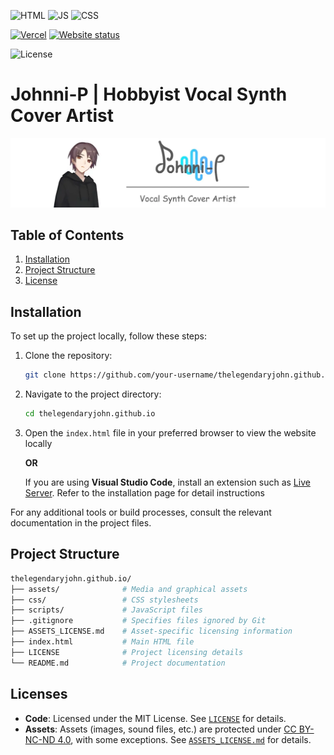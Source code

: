 ![HTML](https://img.shields.io/badge/HTML-E34F26?style=for-the-badge&logo=html5&logoColor=white)
![JS](https://img.shields.io/badge/JavaScript-F7DF1E?style=for-the-badge&logo=javascript&logoColor=black)
![CSS](https://img.shields.io/badge/CSS-1572B6?style=for-the-badge&logo=css3&logoColor=white)

[![Vercel](https://img.shields.io/badge/Vercel-000000?style=for-the-badge&logo=vercel&logoColor=white)](https://johnni-p.vercel.app)
[![Website status](https://img.shields.io/website-online-offline-green-red/https/johnni-p.vercel.app.svg)](https://johnni-p.vercel.app)

![License](https://img.shields.io/github/license/thelegendaryjohn/thelegendaryjohn.github.io.svg)

# Johnni-P | Hobbyist Vocal Synth Cover Artist

![Johnni-P banner](/assets/github-banner.webp)

## Table of Contents

1. [Installation](#installation)
2. [Project Structure](#project-structure)
3. [License](#license)

## Installation

To set up the project locally, follow these steps:

1. Clone the repository:
   ```bash
   git clone https://github.com/your-username/thelegendaryjohn.github.io.git
   ```
2. Navigate to the project directory:
   ```bash
   cd thelegendaryjohn.github.io
   ```
3. Open the `index.html` file in your preferred browser to view the website locally

   **OR**

   If you are using **Visual Studio Code**, install an extension such as [Live Server](https://marketplace.visualstudio.com/items?itemName=ritwickdey.LiveServer). Refer to the installation page for detail instructions

For any additional tools or build processes, consult the relevant documentation in the project files.

## Project Structure

```bash
thelegendaryjohn.github.io/
├── assets/              # Media and graphical assets
├── css/                 # CSS stylesheets
├── scripts/             # JavaScript files
├── .gitignore           # Specifies files ignored by Git
├── ASSETS_LICENSE.md    # Asset-specific licensing information
├── index.html           # Main HTML file
├── LICENSE              # Project licensing details
└── README.md            # Project documentation
```

## Licenses

- **Code**: Licensed under the MIT License. See [`LICENSE`](/LICENSE) for details.
- **Assets**: Assets (images, sound files, etc.) are protected under [CC BY-NC-ND 4.0](https://creativecommons.org/licenses/by-nc-nd/4.0/), with some exceptions. See [`ASSETS_LICENSE.md`](/ASSETS_LICENSE.md) for details.
